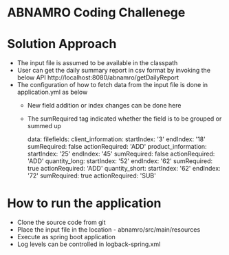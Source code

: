 
# ABNAMRO Coding Challenege


# Solution Approach

* The input file is assumed to be available in the classpath 
* User can get the daily summary report in csv format by invoking the below API
        http://localhost:8080/abnamro/getDailyReport
* The configuration of how to fetch data from the input file is done in application.yml as below
  * New field addition or index changes can be done here 
  * The  sumRequired tag indicated whether the field is to be grouped or summed up


    data:
 filefields: 
      client_information:
        startIndex: '3'
        endIndex: '18'
        sumRequired: false
        actionRequired: 'ADD'
      product_information:
        startIndex: '25'
        endIndex: '45'
        sumRequired: false
        actionRequired: 'ADD'
      quantity_long:
        startIndex: '52'
        endIndex: '62'
        sumRequired: true
        actionRequired: 'ADD'
      quantity_short:
        startIndex: '62'
        endIndex: '72'
        sumRequired: true
        actionRequired: 'SUB'


# How to run the application

* Clone the source code from git 
* Place the input file in the location - abnamro/src/main/resources
* Execute as spring boot application
* Log levels can be controlled in logback-spring.xml





